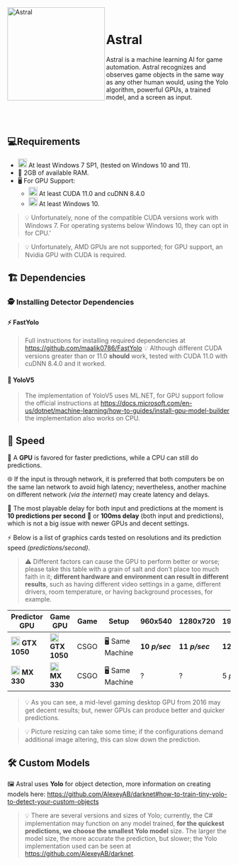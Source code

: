 

<div>
  <img width="220" height="210" align="left" src="https://i.ibb.co/Yjk6WKb/Logo.png" alt="Astral"/>
  <br>
  <h1>Astral</h1>
  <p>Astral is a machine learning AI for game automation. Astral recognizes and observes game objects in the same way as any other human would, using the Yolo algorithm, powerful GPUs, a trained model, and a screen as input.</p>
</div>
<br/>
<br/>

## 💻Requirements
+ <img src="https://tinyurl.com/59snr2c5" height="20px"></img> At least Windows 7 SP1, (tested on Windows 10 and 11).
+ 💾 2GB of available RAM.
+ 🖥️ For GPU Support:
	+ <img src="https://cdn.worldvectorlogo.com/logos/nvidia-7.svg" height="20px"></img> At least CUDA 11.0 and cuDNN 8.4.0
	+ <img src="https://upload.wikimedia.org/wikipedia/commons/thumb/4/48/Windows_logo_-_2012_%28dark_blue%29.svg/2048px-Windows_logo_-_2012_%28dark_blue%29.svg.png" height="20px"></img> At least Windows 10.
> 💡 Unfortunately, none of the compatible CUDA versions work with Windows 7. For operating systems below Windows 10, they can opt in for CPU.'

> 💡 Unfortunately, AMD GPUs are not supported; for GPU support, an Nvidia GPU with CUDA is required.
>
## 🏗️ Dependencies
### 🕵️ Installing Detector Dependencies
#### ⚡ FastYolo
> Full instructions for installing required dependencies at https://github.com/maalik0786/FastYolo 💡 Although different CUDA versions greater than or 11.0 **should** work, tested with CUDA 11.0 with cuDNN 8.4.0 and it worked.
#### 🚀 YoloV5
> The implementation of YoloV5 uses ML.NET, for GPU support follow the official instructions at https://docs.microsoft.com/en-us/dotnet/machine-learning/how-to-guides/install-gpu-model-builder the implementation also works on CPU.

## 🚄 Speed
🔬 A **GPU** is favored for faster predictions, while a CPU can still do predictions.

🌐 If the input is through network, it is preferred that both computers be on the same lan network to avoid high latency; nevertheless, another machine on different network _(via the internet)_ may create latency and delays.

🦥 The most playable delay for both input and predictions at the moment is **10 predictions per second** 🔮 or **100ms delay** (both input and predictions), which is not a big issue with newer GPUs and decent settings.

⚡ Below is a list of graphics cards tested on resolutions and its prediction speed *(predictions/second)*.

> ⚠️ Different factors can cause the GPU to perform better or worse; please take this table with a grain of salt and don't place too much faith in it; **different hardware and environment can result in different results**, such as having different video settings in a game, different drivers, room temperature, or having background processes, for example.

<div align="center">
<table>
    <thead>
        <tr>
            <th>Predictor GPU</th>
            <th>Game GPU</th>
            <th>Game</th>
            <th>Setup</th>
            <th>960x540</th>
            <th>1280x720</th>
            <th>1920x1080</th>
        </tr>
    </thead>
    <tbody>
        <tr>
            <td><b><img src="https://upload.wikimedia.org/wikipedia/commons/thumb/4/48/Windows_logo_-_2012_%28dark_blue%29.svg/2048px-Windows_logo_-_2012_%28dark_blue%29.svg.png" height="20px" alt="Windows 10"></img> GTX 1050</b></td>
            <td><b><img src="https://upload.wikimedia.org/wikipedia/commons/thumb/4/48/Windows_logo_-_2012_%28dark_blue%29.svg/2048px-Windows_logo_-_2012_%28dark_blue%29.svg.png" height="20px" alt="Windows 10"></img> GTX 1050</b></td>
            <td>CSGO</td>
            <td>🖥️ Same Machine</td>
            <td><b>10 <i> p/sec </i></b></td>
            <td><b>11 <i> p/sec </i></b></td>
            <td><b>12 <i> p/sec </i></b></td>
        </tr>
        <tr>
            <td><b><img src="https://tinyurl.com/ys8hp77y" height="20px" alt="Windows 11"></img> MX 330</b></td>
            <td><b><img src="https://tinyurl.com/ys8hp77y" height="20px" alt="Windows 11"></img> MX 330</b></td>
            <td>CSGO</td>
            <td>🖥️ Same Machine</td>
            <td>?</td>
            <td>?</td>
            <td>5 <i> p/sec </i> </td>
        </tr>
    </tbody>
</table>
</div>

> 💡 As you can see, a mid-level gaming desktop GPU from 2016 may get decent results; but, newer GPUs can produce better and quicker predictions.

> 💡 Picture resizing can take some time; if the configurations demand additional image altering, this can slow down the prediction.



## 🛠 Custom Models 
🖼️ Astral uses **Yolo** for object detection, more information on creating models here: https://github.com/AlexeyAB/darknet#how-to-train-tiny-yolo-to-detect-your-custom-objects
> 💡 There are several versions and sizes of Yolo; currently, the C# implementation may function on any model trained, **for the quickest predictions, we choose the smallest Yolo model** size. The larger the model size, the more accurate the prediction, but slower; the Yolo implementation used can be seen at https://github.com/AlexeyAB/darknet.

